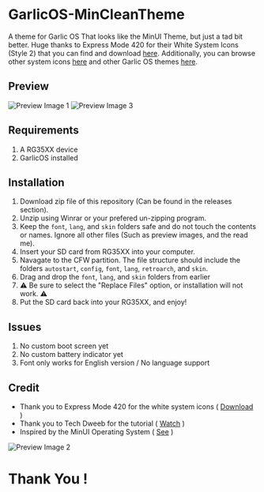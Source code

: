 # GarlicOS-MinCleanTheme

A theme for Garlic OS That looks like the MinUI Theme, but just a tad bit better. Huge thanks to Express Mode 420 for their White System Icons (Style 2) that you can find and download [here](https://www.rg35xx.com/?sdm_process_download=1&download_id=1254). Additionally, you can browse other system icons [here](https://www.rg35xx.com/en/customization/system-icons/) and other Garlic OS themes [here](https://www.rg35xx.com/en/customization/garlicos-themes/).

## Preview

![Preview Image 1](https://github.com/icd-t/GarlicOS-MinCleanTheme/blob/main/PreviewIMG_1.png)
![Preview Image 3](https://github.com/icd-t/GarlicOS-MinCleanTheme/blob/main/PreviewIMG_3.png)

## Requirements

1. A RG35XX device
2. GarlicOS installed

## Installation

1. Download zip file of this repository (Can be found in the releases section).
2. Unzip using Winrar or your prefered un-zipping program.
3. Keep the `font`, `lang`, and `skin` folders safe and do not touch the contents or names. Ignore all other files (Such as preview images, and the read me).
4. Insert your SD card from RG35XX into your computer.
5. Navagate to the CFW partition. The file structure should include the folders `autostart`, `config`, `font`, `lang`, `retroarch`, and `skin`.
6. Drag and drop the `font`, `lang`, and `skin` folders from earlier
7. ⚠️ Be sure to select the "Replace Files" option, or installation will not work. ⚠️
8. Put the SD card back into your RG35XX, and enjoy!

## Issues

1. No custom boot screen yet
2. No custom battery indicator yet
3. Font only works for English version / No language support

## Credit

- Thank you to Express Mode 420 for the white system icons ( [Download](https://www.rg35xx.com/?sdm_process_download=1&download_id=1254) )
- Thank you to Tech Dweeb for the tutorial ( [Watch](https://www.youtube.com/watch?v=lEHpZTniUZw&t=711s) )
- Inspired by the MinUI Operating System ( [See](https://github.com/shauninman/MinUI) )

![Preview Image 2](https://github.com/icd-t/GarlicOS-MinCleanTheme/blob/main/PreviewIMG_2.png)

# Thank You !
